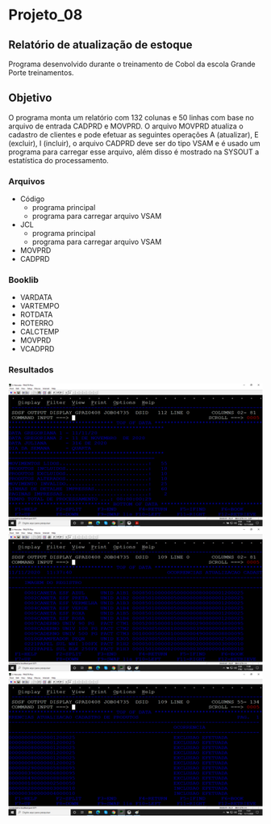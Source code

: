 # Projeto_08
## Relatório de atualização de estoque

Programa desenvolvido durante o treinamento de Cobol da escola Grande Porte treinamentos.

## Objetivo

O programa monta um relatório com 132 colunas e 50 linhas com base no arquivo de entrada CADPRD e MOVPRD. O arquivo MOVPRD atualiza o cadastro de clientes e pode efetuar as seguintes operações A (atualizar), E (excluir), I (incluir), o arquivo CADPRD deve ser do tipo VSAM e é usado um programa para carregar esse arquivo, além disso é mostrado na SYSOUT a estatística do processamento.

### Arquivos

* Código 
  * programa principal
  * programa para carregar arquivo VSAM
* JCL 
  * programa principal
  * programa para carregar arquivo VSAM
* MOVPRD
* CADPRD

### Booklib

* VARDATA
* VARTEMPO
* ROTDATA
* ROTERRO
* CALCTEMP
* MOVPRD
* VCADPRD

### Resultados

![SYSOUT](sysout.png)
![RELATÓRIO](relatorio_01.png)
![RELATÓRIO](relatorio_02.png)



